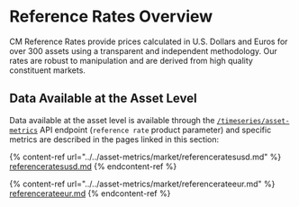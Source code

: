 # Reference Rates Overview

CM Reference Rates provide prices calculated in U.S. Dollars and Euros for over 300 assets using a transparent and independent methodology. Our rates are robust to manipulation and are derived from high quality constituent markets.&#x20;

## Data Available at the Asset Level

Data available at the asset level is available through the [`/timeseries/asset-metrics`](https://docs.coinmetrics.io/api/v4#operation/getTimeseriesAssetMetrics) API endpoint (`reference rate` product parameter) and specific metrics are described in the pages linked in this section:

{% content-ref url="../../asset-metrics/market/referenceratesusd.md" %}
[referenceratesusd.md](../../asset-metrics/market/referenceratesusd.md)
{% endcontent-ref %}

{% content-ref url="../../asset-metrics/market/referencerateeur.md" %}
[referencerateeur.md](../../asset-metrics/market/referencerateeur.md)
{% endcontent-ref %}

